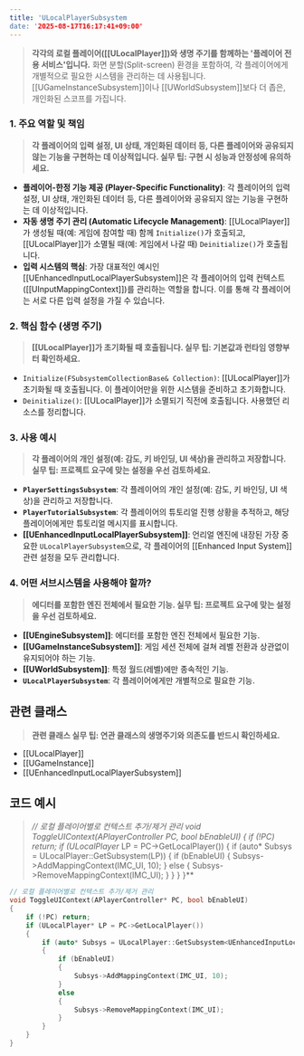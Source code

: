 ```yaml
---
title: 'ULocalPlayerSubsystem
date: '2025-08-17T16:17:41+09:00'
---
```



> **각각의 로컬 플레이어([[ULocalPlayer]])와 생명 주기를 함께하는 '플레이어 전용 서비스'입니다.** 화면 분할(Split-screen) 환경을 포함하여, 각 플레이어에게 개별적으로 필요한 시스템을 관리하는 데 사용됩니다. [[UGameInstanceSubsystem]]이나 [[UWorldSubsystem]]보다 더 좁은, 개인화된 스코프를 가집니다.

### **1. 주요 역할 및 책임**
> **각 플레이어의 입력 설정, UI 상태, 개인화된 데이터 등, 다른 플레이어와 공유되지 않는 기능을 구현하는 데 이상적입니다. 실무 팁: 구현 시 성능과 안정성에 유의하세요.**
* **플레이어-한정 기능 제공 (Player-Specific Functionality)**:
	각 플레이어의 입력 설정, UI 상태, 개인화된 데이터 등, 다른 플레이어와 공유되지 않는 기능을 구현하는 데 이상적입니다.
* **자동 생명 주기 관리 (Automatic Lifecycle Management)**:
	[[ULocalPlayer]]가 생성될 때(예: 게임에 참여할 때) 함께 `Initialize()`가 호출되고, [[ULocalPlayer]]가 소멸될 때(예: 게임에서 나갈 때) `Deinitialize()`가 호출됩니다.
* **입력 시스템의 핵심**:
	가장 대표적인 예시인 [[UEnhancedInputLocalPlayerSubsystem]]은 각 플레이어의 입력 컨텍스트([[UInputMappingContext]])를 관리하는 역할을 합니다. 이를 통해 각 플레이어는 서로 다른 입력 설정을 가질 수 있습니다.

### **2. 핵심 함수 (생명 주기)**
> **[[ULocalPlayer]]가 초기화될 때 호출됩니다. 실무 팁: 기본값과 런타임 영향부터 확인하세요.**
* `Initialize(FSubsystemCollectionBase& Collection)`:
	[[ULocalPlayer]]가 초기화될 때 호출됩니다. 이 플레이어만을 위한 시스템을 준비하고 초기화합니다.
* `Deinitialize()`:
	[[ULocalPlayer]]가 소멸되기 직전에 호출됩니다. 사용했던 리소스를 정리합니다.

### **3. 사용 예시**
> **각 플레이어의 개인 설정(예: 감도, 키 바인딩, UI 색상)을 관리하고 저장합니다. 실무 팁: 프로젝트 요구에 맞는 설정을 우선 검토하세요.**
* **`PlayerSettingsSubsystem`**:
	각 플레이어의 개인 설정(예: 감도, 키 바인딩, UI 색상)을 관리하고 저장합니다.
* **`PlayerTutorialSubsystem`**:
	각 플레이어의 튜토리얼 진행 상황을 추적하고, 해당 플레이어에게만 튜토리얼 메시지를 표시합니다.
* **[[UEnhancedInputLocalPlayerSubsystem]]**:
	언리얼 엔진에 내장된 가장 중요한 `ULocalPlayerSubsystem`으로, 각 플레이어의 [[Enhanced Input System]] 관련 설정을 모두 관리합니다.

### **4. 어떤 서브시스템을 사용해야 할까?**
> **에디터를 포함한 엔진 전체에서 필요한 기능. 실무 팁: 프로젝트 요구에 맞는 설정을 우선 검토하세요.**
* **[[UEngineSubsystem]]**:
	에디터를 포함한 엔진 전체에서 필요한 기능.
* **[[UGameInstanceSubsystem]]**:
	게임 세션 전체에 걸쳐 레벨 전환과 상관없이 유지되어야 하는 기능.
* **[[UWorldSubsystem]]**:
	특정 월드(레벨)에만 종속적인 기능.
* **`ULocalPlayerSubsystem`**:
	각 플레이어에게만 개별적으로 필요한 기능.

## 관련 클래스
> **관련 클래스 실무 팁: 연관 클래스의 생명주기와 의존도를 반드시 확인하세요.**
* [[ULocalPlayer]]
* [[UGameInstance]]
* [[UEnhancedInputLocalPlayerSubsystem]]

## 코드 예시
> **// 로컬 플레이어별로 컨텍스트 추가/제거 관리 void ToggleUIContext(APlayerController* PC, bool bEnableUI) { if (!PC) return; if (ULocalPlayer* LP = PC->GetLocalPlayer()) { if (auto* Subsys = ULocalPlayer::GetSubsystem<UEnhancedInputLocalPlayerSubsystem>(LP)) { if (bEnableUI) { Subsys->AddMappingContext(IMC_UI, 10); } else { Subsys->RemoveMappingContext(IMC_UI); } } } }**
```cpp
// 로컬 플레이어별로 컨텍스트 추가/제거 관리
void ToggleUIContext(APlayerController* PC, bool bEnableUI)
{
    if (!PC) return;
    if (ULocalPlayer* LP = PC->GetLocalPlayer())
    {
        if (auto* Subsys = ULocalPlayer::GetSubsystem<UEnhancedInputLocalPlayerSubsystem>(LP))
        {
            if (bEnableUI)
            {
                Subsys->AddMappingContext(IMC_UI, 10);
            }
            else
            {
                Subsys->RemoveMappingContext(IMC_UI);
            }
        }
    }
}
```